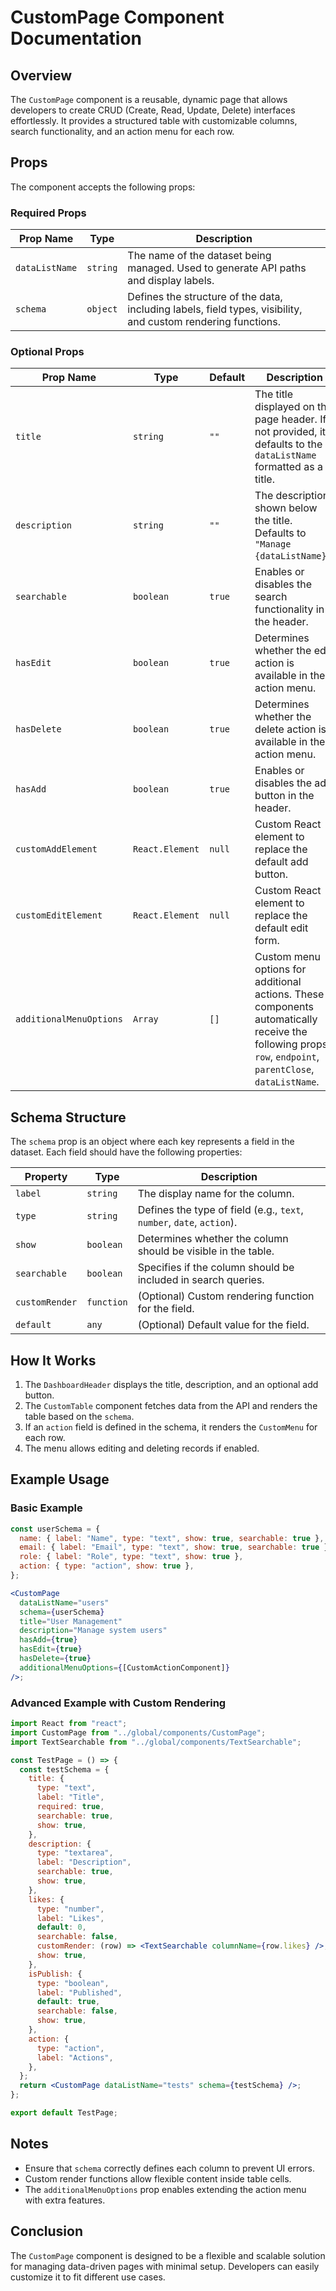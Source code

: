 # CustomPage Component Documentation

## Overview

The `CustomPage` component is a reusable, dynamic page that allows developers to create CRUD (Create, Read, Update, Delete) interfaces effortlessly. It provides a structured table with customizable columns, search functionality, and an action menu for each row.

## Props

The component accepts the following props:

### Required Props

| Prop Name      | Type     | Description                                                                                                   |
| -------------- | -------- | ------------------------------------------------------------------------------------------------------------- |
| `dataListName` | `string` | The name of the dataset being managed. Used to generate API paths and display labels.                         |
| `schema`       | `object` | Defines the structure of the data, including labels, field types, visibility, and custom rendering functions. |

### Optional Props

| Prop Name               | Type            | Default | Description                                                                                                                                               |
| ----------------------- | --------------- | ------- | --------------------------------------------------------------------------------------------------------------------------------------------------------- |
| `title`                 | `string`        | `""`    | The title displayed on the page header. If not provided, it defaults to the `dataListName` formatted as a title.                                          |
| `description`           | `string`        | `""`    | The description shown below the title. Defaults to `"Manage {dataListName}"`.                                                                             |
| `searchable`            | `boolean`       | `true`  | Enables or disables the search functionality in the header.                                                                                               |
| `hasEdit`               | `boolean`       | `true`  | Determines whether the edit action is available in the action menu.                                                                                       |
| `hasDelete`             | `boolean`       | `true`  | Determines whether the delete action is available in the action menu.                                                                                     |
| `hasAdd`                | `boolean`       | `true`  | Enables or disables the add button in the header.                                                                                                         |
| `customAddElement`      | `React.Element` | `null`  | Custom React element to replace the default add button.                                                                                                   |
| `customEditElement`     | `React.Element` | `null`  | Custom React element to replace the default edit form.                                                                                                    |
| `additionalMenuOptions` | `Array`         | `[]`    | Custom menu options for additional actions. These components automatically receive the following props: `row`, `endpoint`, `parentClose`, `dataListName`. |

## Schema Structure

The `schema` prop is an object where each key represents a field in the dataset. Each field should have the following properties:

| Property       | Type       | Description                                                           |
| -------------- | ---------- | --------------------------------------------------------------------- |
| `label`        | `string`   | The display name for the column.                                      |
| `type`         | `string`   | Defines the type of field (e.g., `text`, `number`, `date`, `action`). |
| `show`         | `boolean`  | Determines whether the column should be visible in the table.         |
| `searchable`   | `boolean`  | Specifies if the column should be included in search queries.         |
| `customRender` | `function` | (Optional) Custom rendering function for the field.                   |
| `default`      | `any`      | (Optional) Default value for the field.                               |

## How It Works

1. The `DashboardHeader` displays the title, description, and an optional add button.
2. The `CustomTable` component fetches data from the API and renders the table based on the `schema`.
3. If an `action` field is defined in the schema, it renders the `CustomMenu` for each row.
4. The menu allows editing and deleting records if enabled.

## Example Usage

### Basic Example

```jsx
const userSchema = {
  name: { label: "Name", type: "text", show: true, searchable: true },
  email: { label: "Email", type: "text", show: true, searchable: true },
  role: { label: "Role", type: "text", show: true },
  action: { type: "action", show: true },
};

<CustomPage
  dataListName="users"
  schema={userSchema}
  title="User Management"
  description="Manage system users"
  hasAdd={true}
  hasEdit={true}
  hasDelete={true}
  additionalMenuOptions={[CustomActionComponent]}
/>;
```

### Advanced Example with Custom Rendering

```jsx
import React from "react";
import CustomPage from "../global/components/CustomPage";
import TextSearchable from "../global/components/TextSearchable";

const TestPage = () => {
  const testSchema = {
    title: {
      type: "text",
      label: "Title",
      required: true,
      searchable: true,
      show: true,
    },
    description: {
      type: "textarea",
      label: "Description",
      searchable: true,
      show: true,
    },
    likes: {
      type: "number",
      label: "Likes",
      default: 0,
      searchable: false,
      customRender: (row) => <TextSearchable columnName={row.likes} />,
      show: true,
    },
    isPublish: {
      type: "boolean",
      label: "Published",
      default: true,
      searchable: false,
      show: true,
    },
    action: {
      type: "action",
      label: "Actions",
    },
  };
  return <CustomPage dataListName="tests" schema={testSchema} />;
};

export default TestPage;
```

## Notes

- Ensure that `schema` correctly defines each column to prevent UI errors.
- Custom render functions allow flexible content inside table cells.
- The `additionalMenuOptions` prop enables extending the action menu with extra features.

## Conclusion

The `CustomPage` component is designed to be a flexible and scalable solution for managing data-driven pages with minimal setup. Developers can easily customize it to fit different use cases.
